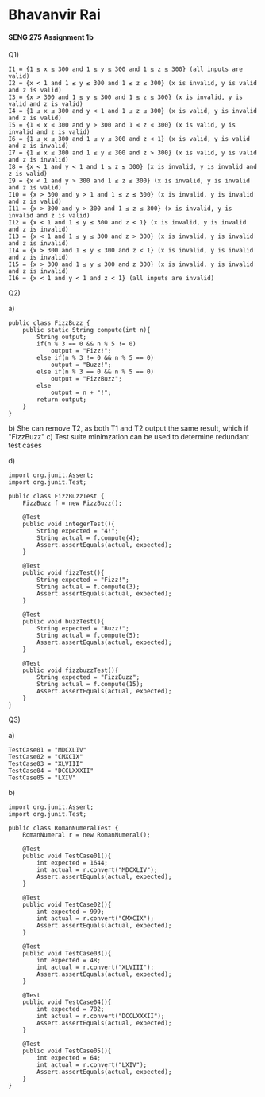 # Bhavanvir Rai
#### SENG 275 Assignment 1b

Q1) 

    I1 = {1 ≤ x ≤ 300 and 1 ≤ y ≤ 300 and 1 ≤ z ≤ 300} (all inputs are valid)
    I2 = {x < 1 and 1 ≤ y ≤ 300 and 1 ≤ z ≤ 300} (x is invalid, y is valid and z is valid)
    I3 = {x > 300 and 1 ≤ y ≤ 300 and 1 ≤ z ≤ 300} (x is invalid, y is valid and z is valid)
    I4 = {1 ≤ x ≤ 300 and y < 1 and 1 ≤ z ≤ 300} (x is valid, y is invalid and z is valid)
    I5 = {1 ≤ x ≤ 300 and y > 300 and 1 ≤ z ≤ 300} (x is valid, y is invalid and z is valid)
    I6 = {1 ≤ x ≤ 300 and 1 ≤ y ≤ 300 and z < 1} (x is valid, y is valid and z is invalid)
    I7 = {1 ≤ x ≤ 300 and 1 ≤ y ≤ 300 and z > 300} (x is valid, y is valid and z is invalid)
    I8 = {x < 1 and y < 1 and 1 ≤ z ≤ 300} (x is invalid, y is invalid and z is valid)
    I9 = {x < 1 and y > 300 and 1 ≤ z ≤ 300} (x is invalid, y is invalid and z is valid)
    I10 = {x > 300 and y > 1 and 1 ≤ z ≤ 300} (x is invalid, y is invalid and z is valid)
    I11 = {x > 300 and y > 300 and 1 ≤ z ≤ 300} (x is invalid, y is invalid and z is valid)
    I12 = {x < 1 and 1 ≤ y ≤ 300 and z < 1} (x is invalid, y is invalid and z is invalid)
    I13 = {x < 1 and 1 ≤ y ≤ 300 and z > 300} (x is invalid, y is invalid and z is invalid)
    I14 = {x > 300 and 1 ≤ y ≤ 300 and z < 1} (x is invalid, y is invalid and z is invalid)
    I15 = {x > 300 and 1 ≤ y ≤ 300 and z 300} (x is invalid, y is invalid and z is invalid)
    I16 = {x < 1 and y < 1 and z < 1} (all inputs are invalid)
    
Q2) 

a)

    public class FizzBuzz {
        public static String compute(int n){
            String output;
            if(n % 3 == 0 && n % 5 != 0)
                output = "Fizz!";
            else if(n % 3 != 0 && n % 5 == 0)
                output = "Buzz!";
            else if(n % 3 == 0 && n % 5 == 0)
                output = "FizzBuzz";
            else
                output = n + "!";
            return output;
        }
    }


b) She can remove T2, as both T1 and T2 output the same result, which if "FizzBuzz"
c) Test suite minimzation can be used to determine redundant test cases

d)

    import org.junit.Assert;
    import org.junit.Test;
    
    public class FizzBuzzTest {
        FizzBuzz f = new FizzBuzz();
    
        @Test
        public void integerTest(){
            String expected = "4!";
            String actual = f.compute(4);
            Assert.assertEquals(actual, expected);
        }
    
        @Test
        public void fizzTest(){
            String expected = "Fizz!";
            String actual = f.compute(3);
            Assert.assertEquals(actual, expected);
        }
    
        @Test
        public void buzzTest(){
            String expected = "Buzz!";
            String actual = f.compute(5);
            Assert.assertEquals(actual, expected);
        }
    
        @Test
        public void fizzbuzzTest(){
            String expected = "FizzBuzz";
            String actual = f.compute(15);
            Assert.assertEquals(actual, expected);
        }
    }
Q3)

a)

    TestCase01 = "MDCXLIV"
    TestCase02 = "CMXCIX"
    TestCase03 = "XLVIII"
    TestCase04 = "DCCLXXXII"
    TestCase05 = "LXIV"
    
b)

    import org.junit.Assert;
    import org.junit.Test;
    
    public class RomanNumeralTest {
        RomanNumeral r = new RomanNumeral();
    
        @Test
        public void TestCase01(){
            int expected = 1644;
            int actual = r.convert("MDCXLIV");
            Assert.assertEquals(actual, expected);
        }
    
        @Test
        public void TestCase02(){
            int expected = 999;
            int actual = r.convert("CMXCIX");
            Assert.assertEquals(actual, expected);
        }
    
        @Test
        public void TestCase03(){
            int expected = 48;
            int actual = r.convert("XLVIII");
            Assert.assertEquals(actual, expected);
        }
    
        @Test
        public void TestCase04(){
            int expected = 782;
            int actual = r.convert("DCCLXXXII");
            Assert.assertEquals(actual, expected);
        }
    
        @Test
        public void TestCase05(){
            int expected = 64;
            int actual = r.convert("LXIV");
            Assert.assertEquals(actual, expected);
        }
    }


    

